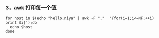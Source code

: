 
### 3，awk 打印每一个值
```
for host in $(echo "hello,niya" | awk -F ","  '{for(i=1;i<=NF;++i) print $i}');do
  echo $host
done
```
